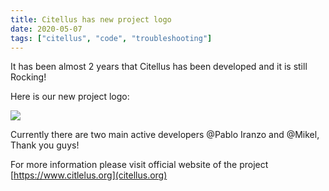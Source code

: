 ```yaml
---
title: Citellus has new project logo
date: 2020-05-07
tags: ["citellus", "code", "troubleshooting"]
---
```


It has been almost 2 years that Citellus has been developed and it is still Rocking!  

Here is our new project logo:

<img src="https://zerodayz.gitlab.io/img/citellus-logo-project.png"/>


Currently there are two main active developers @Pablo Iranzo and @Mikel, Thank you guys!


For more information please visit official website of the project [https://www.citlelus.org](citellus.org)

